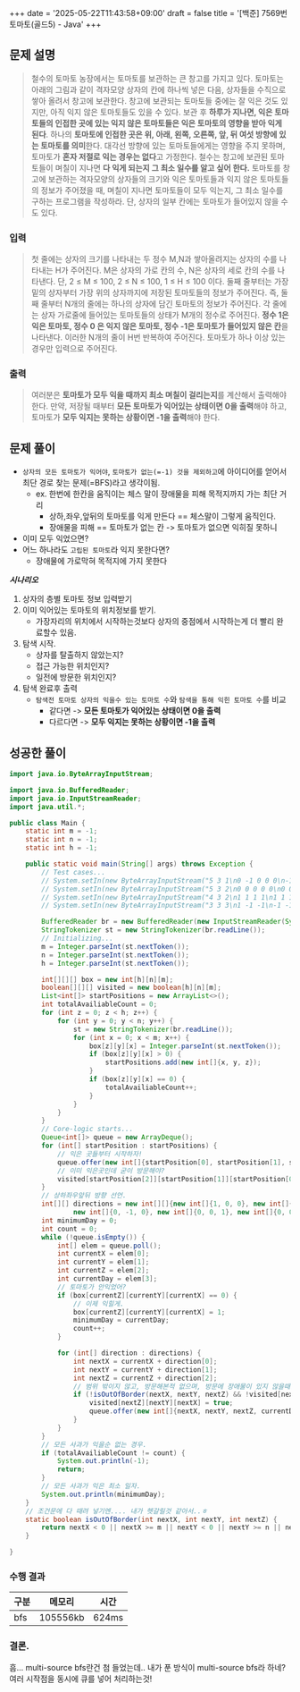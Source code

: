 +++
date = '2025-05-22T11:43:58+09:00'
draft = false
title = '[백준] 7569번 토마토(골드5) - Java'
+++


## 문제 설명
>철수의 토마토 농장에서는 토마토를 보관하는 큰 창고를 가지고 있다. 토마토는 아래의 그림과 같이 격자모양 상자의 칸에 하나씩 넣은 다음, 상자들을 수직으로 쌓아 올려서 창고에 보관한다.
> 창고에 보관되는 토마토들 중에는 잘 익은 것도 있지만, 아직 익지 않은 토마토들도 있을 수 있다.
> 보관 후 **하루가 지나면, 익은 토마토들의 인접한 곳에 있는 익지 않은 토마토들은 익은 토마토의 영향을 받아 익게 된다**.
> 하나의 **토마토에 인접한 곳은 위, 아래, 왼쪽, 오른쪽, 앞, 뒤 여섯 방향에 있는 토마토를 의미**한다. 대각선 방향에 있는 토마토들에게는 영향을 주지 못하며, 토마토가 **혼자 저절로 익는 경우는 없다**고 가정한다.
> 철수는 창고에 보관된 토마토들이 며칠이 지나면 **다 익게 되는지 그 최소 일수를 알고 싶어 한다.**
> 토마토를 창고에 보관하는 격자모양의 상자들의 크기와 익은 토마토들과 익지 않은 토마토들의 정보가 주어졌을 때, 며칠이 지나면 토마토들이 모두 익는지, 그 최소 일수를 구하는 프로그램을 작성하라. 단, 상자의 일부 칸에는 토마토가 들어있지 않을 수도 있다.

### 입력
> 첫 줄에는 상자의 크기를 나타내는 두 정수 M,N과 쌓아올려지는 상자의 수를 나타내는 H가 주어진다.
> M은 상자의 가로 칸의 수, N은 상자의 세로 칸의 수를 나타낸다. 단, 2 ≤ M ≤ 100, 2 ≤ N ≤ 100, 1 ≤ H ≤ 100 이다. 둘째 줄부터는 가장 밑의 상자부터 가장 위의 상자까지에 저장된 토마토들의 정보가 주어진다. 즉, 둘째 줄부터 N개의 줄에는 하나의 상자에 담긴 토마토의 정보가 주어진다.
> 각 줄에는 상자 가로줄에 들어있는 토마토들의 상태가 M개의 정수로 주어진다. **정수 1은 익은 토마토, 정수 0 은 익지 않은 토마토, 정수 -1은 토마토가 들어있지 않은 칸**을 나타낸다. 이러한 N개의 줄이 H번 반복하여 주어진다.
> 토마토가 하나 이상 있는 경우만 입력으로 주어진다.

### 출력
> 여러분은 **토마토가 모두 익을 때까지 최소 며칠이 걸리는지**를 계산해서 출력해야 한다. 만약, 저장될 때부터 **모든 토마토가 익어있는 상태이면 0을 출력**해야 하고,
> 토마토가 **모두 익지는 못하는 상황이면 -1을 출력**해야 한다.

## 문제 풀이
- `상자의 모든 토마토가 익어야`, `토마토가 없는(=-1) 것을 제외하고`에 아이디어를 얻어서
최단 경로 찾는 문제(=BFS)라고 생각이됨.
    - ex. 한번에 한칸을 움직이는 체스 말이 장애물을 피해 목적지까지 가는 최단 거리
        - 상하,좌우,앞뒤의 토마토를 익게 만든다 == 체스말이 그렇게 움직인다.
        - 장애물을 피해 == 토마토가 없는 칸 -> 토마토가 없으면 익히질 못하니
- 이미 모두 익었으면?
- 어느 하나라도 `고립된 토마토`라 익지 못한다면?
    - 장애물에 가로막혀 목적지에 가지 못한다

**<i>시나리오</i>**
1.	상자의 층별 토마토 정보 입력받기
2.	이미 익어있는 토마토의 위치정보를 받기.
    - 가장자리의 위치에서 시작하는것보다 상자의 중점에서 시작하는게 더 빨리 완료할수 있음.
3.  탐색 시작.
    - 상자를 탈출하지 않았는지?
    - 접근 가능한 위치인지?
    - 일전에 방문한 위치인지?
4. 탐색 완료후 출력
    - `탐색전 토마토 상자의 익을수 있는 토마토 수`와 `탐색을 통해 익힌 토마토 수`를 비교
        - 같다면 -> **모든 토마토가 익어있는 상태이면 0을 출력**
        - 다르다면 -> **모두 익지는 못하는 상황이면 -1을 출력**


## 성공한 풀이
```java
import java.io.ByteArrayInputStream;

import java.io.BufferedReader;
import java.io.InputStreamReader;
import java.util.*;

public class Main {
    static int m = -1;
    static int n = -1;
    static int h = -1;

    public static void main(String[] args) throws Exception {
        // Test cases...
        // System.setIn(new ByteArrayInputStream("5 3 1\n0 -1 0 0 0\n-1 -1 0 1 1\n0 0 0 1 1".getBytes()));
        // System.setIn(new ByteArrayInputStream("5 3 2\n0 0 0 0 0\n0 0 0 0 0\n0 0 0 0 0\n0 0 0 0 0\n0 0 1 0 0\n0 0 0 0 0".getBytes()));
        // System.setIn(new ByteArrayInputStream("4 3 2\n1 1 1 1\n1 1 1 1\n1 1 1 1\n1 1 1 1\n-1 -1 -1 -1\n1 1 1 -1".getBytes()));
        // System.setIn(new ByteArrayInputStream("3 3 3\n1 -1 -1\n-1 -1 -1\n-1 -1 -1\n0 0 0\n0 0 0\n0 0 0\n0 0 0\n0 -1 0\n0 0 0".getBytes()));

        BufferedReader br = new BufferedReader(new InputStreamReader(System.in));
        StringTokenizer st = new StringTokenizer(br.readLine());
        // Initializing...
        m = Integer.parseInt(st.nextToken());
        n = Integer.parseInt(st.nextToken());
        h = Integer.parseInt(st.nextToken());

        int[][][] box = new int[h][n][m];
        boolean[][][] visited = new boolean[h][n][m];
        List<int[]> startPositions = new ArrayList<>();
        int totalAvailiableCount = 0;
        for (int z = 0; z < h; z++) {
            for (int y = 0; y < n; y++) {
                st = new StringTokenizer(br.readLine());
                for (int x = 0; x < m; x++) {
                    box[z][y][x] = Integer.parseInt(st.nextToken());
                    if (box[z][y][x] > 0) {
                        startPositions.add(new int[]{x, y, z});
                    }
                    if (box[z][y][x] == 0) {
                        totalAvailiableCount++;
                    }
                }
            }
        }
        // Core-logic starts...
        Queue<int[]> queue = new ArrayDeque();
        for (int[] startPosition : startPositions) {
            // 익은 곳들부터 시작하자!
            queue.offer(new int[]{startPosition[0], startPosition[1], startPosition[2], 0});
            // 이미 익은곳인데 굳이 방문해야?
            visited[startPosition[2]][startPosition[1]][startPosition[0]] = true;
        }
        // 상하좌우앞뒤 방향 선언.
        int[][] directions = new int[][]{new int[]{1, 0, 0}, new int[]{-1, 0, 0}, new int[]{0, 1, 0},
                new int[]{0, -1, 0}, new int[]{0, 0, 1}, new int[]{0, 0, -1}};
        int minimumDay = 0;
        int count = 0;
        while (!queue.isEmpty()) {
            int[] elem = queue.poll();
            int currentX = elem[0];
            int currentY = elem[1];
            int currentZ = elem[2];
            int currentDay = elem[3];
            // 토마토가 안익었어?
            if (box[currentZ][currentY][currentX] == 0) {
                // 이제 익힐게.
                box[currentZ][currentY][currentX] = 1;
                minimumDay = currentDay;
                count++;
            }

            for (int[] direction : directions) {
                int nextX = currentX + direction[0];
                int nextY = currentY + direction[1];
                int nextZ = currentZ + direction[2];
                // 범위 밖이지 않고, 방문해본적 없으며, 방문에 장애물이 있지 않을때만.!
                if (!isOutOfBorder(nextX, nextY, nextZ) && !visited[nextZ][nextY][nextX] && box[nextZ][nextY][nextX] != -1) {
                    visited[nextZ][nextY][nextX] = true;
                    queue.offer(new int[]{nextX, nextY, nextZ, currentDay + 1});
                }
            }
        }
        // 모든 사과가 익을순 없는 경우.
        if (totalAvailiableCount != count) {
            System.out.println(-1);
            return;
        }
        // 모든 사과가 익은 최소 일자.
        System.out.println(minimumDay);
    }
    // 조건문에 다 때려 넣기엔.... 내가 헷갈릴것 같아서..ㅎ
    static boolean isOutOfBorder(int nextX, int nextY, int nextZ) {
        return nextX < 0 || nextX >= m || nextY < 0 || nextY >= n || nextZ < 0 || nextZ >= h;
    }

}
```
### 수행 결과
|구분|메모리|시간|
|--|--|--|
|bfs|105556kb|624ms|

### 결론.
흠... multi-source bfs란건 첨 들었는데.. 내가 푼 방식이 multi-source bfs라 하네?
여러 시작점을 동시에 큐를 넣어 처리하는것!